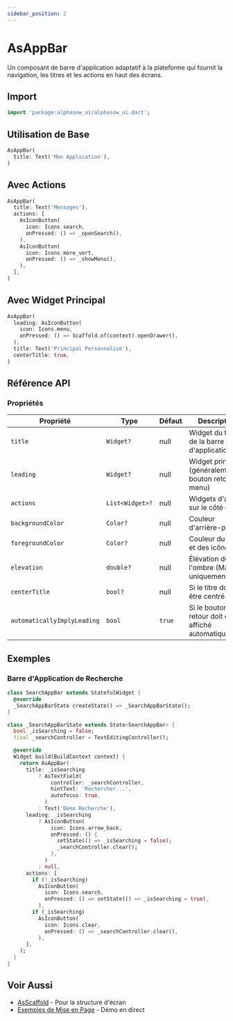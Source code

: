 ```yaml
---
sidebar_position: 2
---
```


# AsAppBar

Un composant de barre d'application adaptatif à la plateforme qui fournit la navigation, les titres et les actions en haut des écrans.

## Import

```dart
import 'package:alphasow_ui/alphasow_ui.dart';
```

## Utilisation de Base

```dart
AsAppBar(
  title: Text('Mon Application'),
)
```

## Avec Actions

```dart
AsAppBar(
  title: Text('Messages'),
  actions: [
    AsIconButton(
      icon: Icons.search,
      onPressed: () => _openSearch(),
    ),
    AsIconButton(
      icon: Icons.more_vert,
      onPressed: () => _showMenu(),
    ),
  ],
)
```

## Avec Widget Principal

```dart
AsAppBar(
  leading: AsIconButton(
    icon: Icons.menu,
    onPressed: () => Scaffold.of(context).openDrawer(),
  ),
  title: Text('Principal Personnalisé'),
  centerTitle: true,
)
```

## Référence API

### Propriétés

| Propriété | Type | Défaut | Description |
|----------|------|---------|-------------|
| `title` | `Widget?` | null | Widget du titre de la barre d'application |
| `leading` | `Widget?` | null | Widget principal (généralement bouton retour ou menu) |
| `actions` | `List<Widget>?` | null | Widgets d'action sur le côté droit |
| `backgroundColor` | `Color?` | null | Couleur d'arrière-plan |
| `foregroundColor` | `Color?` | null | Couleur du texte et des icônes |
| `elevation` | `double?` | null | Élévation de l'ombre (Material uniquement) |
| `centerTitle` | `bool?` | null | Si le titre doit être centré |
| `automaticallyImplyLeading` | `bool` | `true` | Si le bouton retour doit être affiché automatiquement |

## Exemples

### Barre d'Application de Recherche
```dart
class SearchAppBar extends StatefulWidget {
  @override
  _SearchAppBarState createState() => _SearchAppBarState();
}

class _SearchAppBarState extends State<SearchAppBar> {
  bool _isSearching = false;
  final _searchController = TextEditingController();

  @override
  Widget build(BuildContext context) {
    return AsAppBar(
      title: _isSearching
          ? AsTextField(
              controller: _searchController,
              hintText: 'Rechercher...',
              autofocus: true,
            )
          : Text('Démo Recherche'),
      leading: _isSearching
          ? AsIconButton(
              icon: Icons.arrow_back,
              onPressed: () {
                setState(() => _isSearching = false);
                _searchController.clear();
              },
            )
          : null,
      actions: [
        if (!_isSearching)
          AsIconButton(
            icon: Icons.search,
            onPressed: () => setState(() => _isSearching = true),
          ),
        if (_isSearching)
          AsIconButton(
            icon: Icons.clear,
            onPressed: () => _searchController.clear(),
          ),
      ],
    );
  }
}
```

## Voir Aussi

- [AsScaffold](./as-scaffold) - Pour la structure d'écran
- [Exemples de Mise en Page](https://ui.alphasow.dev/layout) - Démo en direct